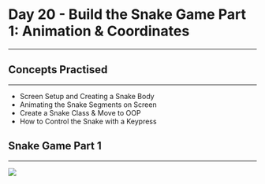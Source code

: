# Day 20 - Build the Snake Game Part 1: Animation & Coordinates
___
## Concepts Practised
___
* Screen Setup and Creating a Snake Body
* Animating the Snake Segments on Screen
* Create a Snake Class & Move to OOP
* How to Control the Snake with a Keypress
## Snake Game Part 1
___
![](https://user-images.githubusercontent.com/98851253/154784028-531ee1a9-af23-4642-9a5d-36d9e2627c8e.gif)











